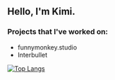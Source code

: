 ## Hello, I'm Kimi.

### Projects that I've worked on:
* funnymonkey.studio
* Interbullet

[![Top Langs](https://github-readme-stats.vercel.app/api/top-langs/?username=KimiJok1&layout=compact&theme=material-palenight&hide_border=true)](https://github.com/anuraghazra/github-readme-stats)
